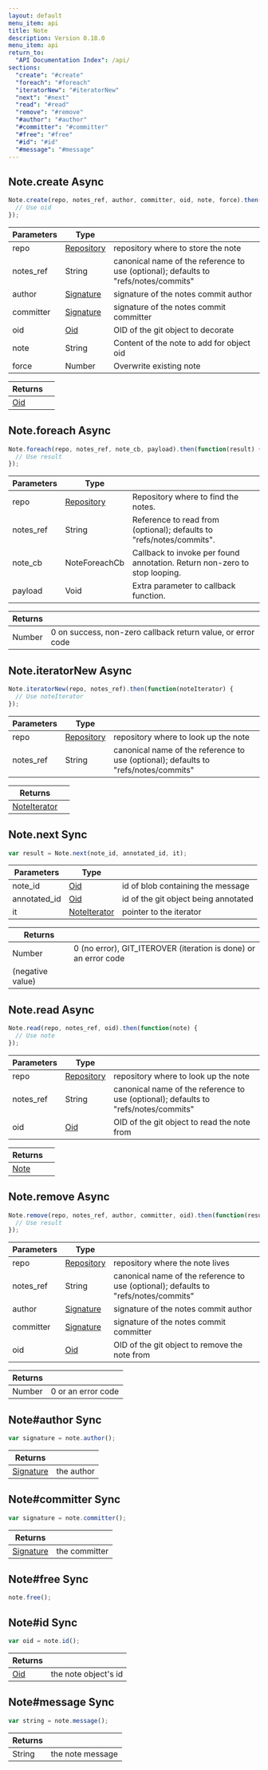 ```yaml
---
layout: default
menu_item: api
title: Note
description: Version 0.18.0
menu_item: api
return_to:
  "API Documentation Index": /api/
sections:
  "create": "#create"
  "foreach": "#foreach"
  "iteratorNew": "#iteratorNew"
  "next": "#next"
  "read": "#read"
  "remove": "#remove"
  "#author": "#author"
  "#committer": "#committer"
  "#free": "#free"
  "#id": "#id"
  "#message": "#message"
---
```


## <a name="create"></a><span>Note.</span>create <span class="tags"><span class="async">Async</span></span>

```js
Note.create(repo, notes_ref, author, committer, oid, note, force).then(function(oid) {
  // Use oid
});
```

| Parameters | Type |   |
| --- | --- | --- |
| repo | [Repository](/api/repository/) | repository where to store the note |
| notes_ref | String | canonical name of the reference to use (optional); defaults to "refs/notes/commits" |
| author | [Signature](/api/signature/) | signature of the notes commit author |
| committer | [Signature](/api/signature/) | signature of the notes commit committer |
| oid | [Oid](/api/oid/) | OID of the git object to decorate |
| note | String | Content of the note to add for object oid |
| force | Number | Overwrite existing note |

| Returns |  |
| --- | --- |
| [Oid](/api/oid/) |  |

## <a name="foreach"></a><span>Note.</span>foreach <span class="tags"><span class="async">Async</span></span>

```js
Note.foreach(repo, notes_ref, note_cb, payload).then(function(result) {
  // Use result
});
```

| Parameters | Type |   |
| --- | --- | --- |
| repo | [Repository](/api/repository/) | Repository where to find the notes. |
| notes_ref | String | Reference to read from (optional); defaults to "refs/notes/commits". |
| note_cb | NoteForeachCb | Callback to invoke per found annotation. Return non-zero to stop looping. |
| payload | Void | Extra parameter to callback function. |

| Returns |  |
| --- | --- |
| Number |  0 on success, non-zero callback return value, or error code |

## <a name="iteratorNew"></a><span>Note.</span>iteratorNew <span class="tags"><span class="async">Async</span></span>

```js
Note.iteratorNew(repo, notes_ref).then(function(noteIterator) {
  // Use noteIterator
});
```

| Parameters | Type |   |
| --- | --- | --- |
| repo | [Repository](/api/repository/) | repository where to look up the note |
| notes_ref | String | canonical name of the reference to use (optional); defaults to "refs/notes/commits" |

| Returns |  |
| --- | --- |
| [NoteIterator](/api/note_iterator/) |  |

## <a name="next"></a><span>Note.</span>next <span class="tags"><span class="sync">Sync</span></span>

```js
var result = Note.next(note_id, annotated_id, it);
```

| Parameters | Type |   |
| --- | --- | --- |
| note_id | [Oid](/api/oid/) | id of blob containing the message |
| annotated_id | [Oid](/api/oid/) | id of the git object being annotated |
| it | [NoteIterator](/api/note_iterator/) | pointer to the iterator |

| Returns |  |
| --- | --- |
| Number |  0 (no error), GIT_ITEROVER (iteration is done) or an error code
         (negative value) |

## <a name="read"></a><span>Note.</span>read <span class="tags"><span class="async">Async</span></span>

```js
Note.read(repo, notes_ref, oid).then(function(note) {
  // Use note
});
```

| Parameters | Type |   |
| --- | --- | --- |
| repo | [Repository](/api/repository/) | repository where to look up the note |
| notes_ref | String | canonical name of the reference to use (optional); defaults to "refs/notes/commits" |
| oid | [Oid](/api/oid/) | OID of the git object to read the note from |

| Returns |  |
| --- | --- |
| [Note](/api/note/) |  |

## <a name="remove"></a><span>Note.</span>remove <span class="tags"><span class="async">Async</span></span>

```js
Note.remove(repo, notes_ref, author, committer, oid).then(function(result) {
  // Use result
});
```

| Parameters | Type |   |
| --- | --- | --- |
| repo | [Repository](/api/repository/) | repository where the note lives |
| notes_ref | String | canonical name of the reference to use (optional); defaults to "refs/notes/commits" |
| author | [Signature](/api/signature/) | signature of the notes commit author |
| committer | [Signature](/api/signature/) | signature of the notes commit committer |
| oid | [Oid](/api/oid/) | OID of the git object to remove the note from |

| Returns |  |
| --- | --- |
| Number |  0 or an error code |

## <a name="author"></a><span>Note#</span>author <span class="tags"><span class="sync">Sync</span></span>

```js
var signature = note.author();
```

| Returns |  |
| --- | --- |
| [Signature](/api/signature/) |  the author |

## <a name="committer"></a><span>Note#</span>committer <span class="tags"><span class="sync">Sync</span></span>

```js
var signature = note.committer();
```

| Returns |  |
| --- | --- |
| [Signature](/api/signature/) |  the committer |

## <a name="free"></a><span>Note#</span>free <span class="tags"><span class="sync">Sync</span></span>

```js
note.free();
```

## <a name="id"></a><span>Note#</span>id <span class="tags"><span class="sync">Sync</span></span>

```js
var oid = note.id();
```

| Returns |  |
| --- | --- |
| [Oid](/api/oid/) |  the note object's id |

## <a name="message"></a><span>Note#</span>message <span class="tags"><span class="sync">Sync</span></span>

```js
var string = note.message();
```

| Returns |  |
| --- | --- |
| String |  the note message |

